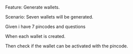 Feature: Generate wallets.




Scenario: Seven wallets will be generated.

Given i have 7 pincodes and questions

When each wallet is created.

Then check if the wallet can be activated with the pincode.

